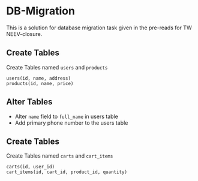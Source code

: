 # DB-Migration

This is a solution for database migration task given in the pre-reads for TW NEEV-closure.

## Create Tables
Create Tables named `users` and `products`

```
users(id, name, address)
products(id, name, price)
```
## Alter Tables
- Alter `name` field to `full_name` in users table
- Add primary phone number to the users table

## Create Tables
Create Tables named `carts` and `cart_items`

```
carts(id, user_id)
cart_items(id, cart_id, product_id, quantity)
```
